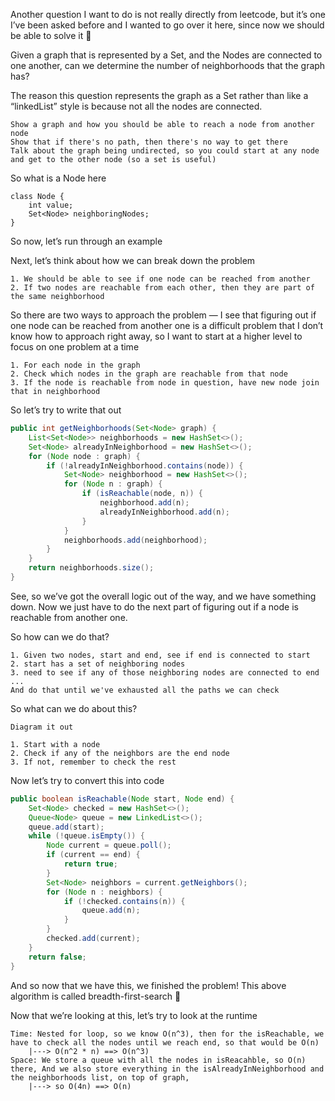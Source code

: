 Another question I want to do is not really directly from leetcode, but it’s one I’ve been asked before and I wanted to go over it here, since now we should be able to solve it 🙂

Given a graph that is represented by a Set<Node>, and the Nodes are connected to one another, can we determine the number of neighborhoods that the graph has?

The reason this question represents the graph as a Set rather than like a “linkedList” style is because not all the nodes are connected.

```
Show a graph and how you should be able to reach a node from another node
Show that if there's no path, then there's no way to get there
Talk about the graph being undirected, so you could start at any node and get to the other node (so a set is useful)
```

So what is a Node here

```
class Node {
	int value;
	Set<Node> neighboringNodes;
}
```

So now, let’s run through an example

Next, let’s think about how we can break down the problem

```
1. We should be able to see if one node can be reached from another
2. If two nodes are reachable from each other, then they are part of the same neighborhood
```

So there are two ways to approach the problem — I see that figuring out if one node can be reached from another one is a difficult problem that I don’t know how to approach right away, so I want to start at a higher level to focus on one problem at a time

```
1. For each node in the graph
2. Check which nodes in the graph are reachable from that node
3. If the node is reachable from node in question, have new node join that in neighborhood
```

So let’s try to write that out

```java
public int getNeighborhoods(Set<Node> graph) {
	List<Set<Node>> neighborhoods = new HashSet<>();
	Set<Node> alreadyInNeighborhood = new HashSet<>();
	for (Node node : graph) {
		if (!alreadyInNeighborhood.contains(node)) {
			Set<Node> neighborhood = new HashSet<>();
			for (Node n : graph) {
				if (isReachable(node, n)) {
					neighborhood.add(n);
					alreadyInNeighborhood.add(n);
				}
			}
			neighborhoods.add(neighborhood);
		}
	}
	return neighborhoods.size();
}
```

See, so we’ve got the overall logic out of the way, and we have something down. Now we just have to do the next part of figuring out if a node is reachable from another one.

So how can we do that?

```
1. Given two nodes, start and end, see if end is connected to start
2. start has a set of neighboring nodes
3. need to see if any of those neighboring nodes are connected to end
...
And do that until we've exhausted all the paths we can check
```

So what can we do about this?

```
Diagram it out

1. Start with a node
2. Check if any of the neighbors are the end node
3. If not, remember to check the rest
```

Now let’s try to convert this into code

```java
public boolean isReachable(Node start, Node end) {
	Set<Node> checked = new HashSet<>();
	Queue<Node> queue = new LinkedList<>();
	queue.add(start);
	while (!queue.isEmpty()) {
		Node current = queue.poll();
		if (current == end) {
			return true;
		}
		Set<Node> neighbors = current.getNeighbors();
		for (Node n : neighbors) {
			if (!checked.contains(n)) {
				queue.add(n);
			}
		}
		checked.add(current);
	}
	return false;
}
```

And so now that we have this, we finished the problem!  This above algorithm is called breadth-first-search 🙂

Now that we’re looking at this, let’s try to look at the runtime

```
Time: Nested for loop, so we know O(n^3), then for the isReachable, we have to check all the nodes until we reach end, so that would be O(n)
	|---> O(n^2 * n) ==> O(n^3)
Space: We store a queue with all the nodes in isReacahble, so O(n) there, And we also store everything in the isAlreadyInNeighborhood and the neighborhoods list, on top of graph, 
	|---> so O(4n) ==> O(n)
```
